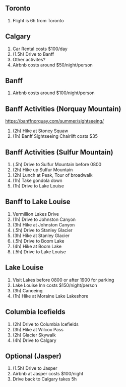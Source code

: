 ## Toronto
1. Flight is 6h from Toronto

## Calgary
1. Car Rental costs $100/day
2. (1.5h) Drive to Banff
3. Other activites?
4. Airbnb costs around $50/night/person

## Banff
1. Airbnb costs around $100/night/person

## Banff Activities (Norquay Mountain)
https://banffnorquay.com/summer/sightseeing/
1. (2h) Hike at Stoney Squaw
1. (1h) Banff Sightseeing Chairlift costs $35

## Banff Activities (Sulfur Mountain)
1. (.5h) Drive to Sulfur Mountain before 0800
2. (2h) Hike up Sulfur Mountain
3. (2h) Lunch at Peak, Tour of broadwalk
4. (1h) Take gondola down
5. (1h) Drive to Lake Louise

## Banff to Lake Louise
1. Vermillion Lakes Drive
2. (1h) Drive to Johnston Canyon
3. (3h) Hike at Johnston Canyon
4. (.5h) Drive to Stanley Glacier 
5. (3h) Hike at Stanley Glacier 
6. (.5h) Drive to Boom Lake
6. (4h) Hike at Boom Lake
6. (.5h) Drive to Lake Louise

## Lake Louise
1. Visit Lakes before 0800 or after 1900 for parking
2. Lake Louise Inn costs $150/night/person
3. (3h) Canoeing
4. (1h) Hike at Moraine Lake Lakeshore

## Columbia Icefields
1. (2h) Drive to Columbia Icefields
2. (3h) Hike at Wilcox Pass
3. (2h) Glacier Skywalk
4. (4h) Drive to Calgary

## Optional (Jasper)
1. (1.5h) Drive to Jasper
2. Airbnb at Jasper costs $100/night
3. Drive back to Calgary takes 5h